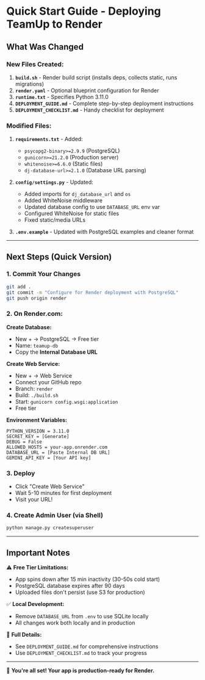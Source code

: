 # Quick Start Guide - Deploying TeamUp to Render

## What Was Changed

### New Files Created:
1. **`build.sh`** - Render build script (installs deps, collects static, runs migrations)
2. **`render.yaml`** - Optional blueprint configuration for Render
3. **`runtime.txt`** - Specifies Python 3.11.0
4. **`DEPLOYMENT_GUIDE.md`** - Complete step-by-step deployment instructions
5. **`DEPLOYMENT_CHECKLIST.md`** - Handy checklist for deployment

### Modified Files:
1. **`requirements.txt`** - Added:
   - `psycopg2-binary>=2.9.9` (PostgreSQL)
   - `gunicorn>=21.2.0` (Production server)
   - `whitenoise>=6.6.0` (Static files)
   - `dj-database-url>=2.1.0` (Database URL parsing)

2. **`config/settings.py`** - Updated:
   - Added imports for `dj_database_url` and `os`
   - Added WhiteNoise middleware
   - Updated database config to use `DATABASE_URL` env var
   - Configured WhiteNoise for static files
   - Fixed static/media URLs

3. **`.env.example`** - Updated with PostgreSQL examples and cleaner format

---

## Next Steps (Quick Version)

### 1. Commit Your Changes
```bash
git add .
git commit -m "Configure for Render deployment with PostgreSQL"
git push origin render
```

### 2. On Render.com:

**Create Database:**
- New + → PostgreSQL → Free tier
- Name: `teamup-db`
- Copy the **Internal Database URL**

**Create Web Service:**
- New + → Web Service
- Connect your GitHub repo
- Branch: `render`
- Build: `./build.sh`
- Start: `gunicorn config.wsgi:application`
- Free tier

**Environment Variables:**
```
PYTHON_VERSION = 3.11.0
SECRET_KEY = [Generate]
DEBUG = False
ALLOWED_HOSTS = your-app.onrender.com
DATABASE_URL = [Paste Internal DB URL]
GEMINI_API_KEY = [Your API key]
```

### 3. Deploy
- Click "Create Web Service"
- Wait 5-10 minutes for first deployment
- Visit your URL!

### 4. Create Admin User (via Shell)
```bash
python manage.py createsuperuser
```

---

## Important Notes

⚠️ **Free Tier Limitations:**
- App spins down after 15 min inactivity (30-50s cold start)
- PostgreSQL database expires after 90 days
- Uploaded files don't persist (use S3 for production)

✅ **Local Development:**
- Remove `DATABASE_URL` from `.env` to use SQLite locally
- All changes work both locally and in production

📖 **Full Details:**
- See `DEPLOYMENT_GUIDE.md` for comprehensive instructions
- Use `DEPLOYMENT_CHECKLIST.md` to track your progress

---

🚀 **You're all set! Your app is production-ready for Render.**
